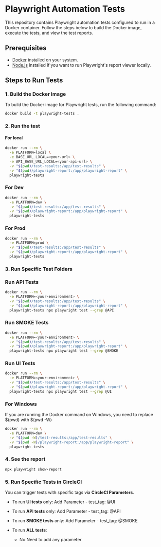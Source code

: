 # Playwright Automation Tests

This repository contains Playwright automation tests configured to run in a Docker container. Follow the steps below to build the Docker image, execute the tests, and view the test reports.

## Prerequisites

- [Docker](https://www.docker.com/) installed on your system.
- [Node.js](https://nodejs.org/) installed if you want to run Playwright's report viewer locally.

## Steps to Run Tests

### 1. Build the Docker Image

To build the Docker image for Playwright tests, run the following command:

```bash
docker build -t playwright-tests .
```

### 2. Run the test 

#### For local

```bash
docker run --rm \
  -e PLATFORM=local \
  -e BASE_URL_LOCAL=<your-url> \
  -e API_BASE_URL_LOCAL=<your-api-url> \
  -v "$(pwd)/test-results:/app/test-results" \
  -v "$(pwd)/playwright-report:/app/playwright-report" \
  playwright-tests

```
### For Dev

```bash
docker run --rm \
  -e PLATFORM=dev \
  -v "$(pwd)/test-results:/app/test-results" \
  -v "$(pwd)/playwright-report:/app/playwright-report" \
  playwright-tests

```
### For Prod

```bash
docker run --rm \
  -e PLATFORM=prod \
  -v "$(pwd)/test-results:/app/test-results" \
  -v "$(pwd)/playwright-report:/app/playwright-report" \
  playwright-tests

```
### 3. Run Specific Test Folders

### Run API Tests

```bash
docker run --rm \
  -e PLATFORM=<your-environment> \
  -v "$(pwd)/test-results:/app/test-results" \
  -v "$(pwd)/playwright-report:/app/playwright-report" \
  playwright-tests npx playwright test --grep @API

```
### Run SMOKE Tests

```bash
docker run --rm \
  -e PLATFORM=<your-environment> \
  -v "$(pwd)/test-results:/app/test-results" \
  -v "$(pwd)/playwright-report:/app/playwright-report" \
  playwright-tests npx playwright test --grep @SMOKE

```

### Run UI Tests

```bash
docker run --rm \
  -e PLATFORM=<your-environment> \
  -v "$(pwd)/test-results:/app/test-results" \
  -v "$(pwd)/playwright-report:/app/playwright-report" \
  playwright-tests npx playwright test --grep @UI

```
### For Windows

If you are running the Docker command on Windows, you need to replace $(pwd) with $(pwd -W)

```bash
docker run --rm \
  -e PLATFORM=dev \
  -v "$(pwd -W)/test-results:/app/test-results" \
  -v "$(pwd -W)/playwright-report:/app/playwright-report" \
  playwright-tests

```

### 4. See the report

```bash
npx playwright show-report

```

### 5. Run Specific Tests in CircleCI

You can trigger tests with specific tags via **CircleCI Parameters**.

- To run **UI tests** only:
    Add Parameter - test_tag: @UI

- To run **API tests** only:
    Add Parameter - test_tag: @API

- To run **SMOKE tests** only:
    Add Parameter - test_tag: @SMOKE

- To run **ALL tests**:
    - No Need to add any parameter               